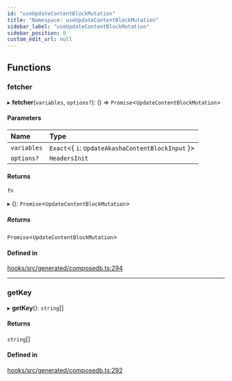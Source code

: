 ```yaml
---
id: "useUpdateContentBlockMutation"
title: "Namespace: useUpdateContentBlockMutation"
sidebar_label: "useUpdateContentBlockMutation"
sidebar_position: 0
custom_edit_url: null
---
```


## Functions

### fetcher

▸ **fetcher**(`variables`, `options?`): () => `Promise`<`UpdateContentBlockMutation`\>

#### Parameters

| Name | Type |
| :------ | :------ |
| `variables` | `Exact`<{ `i`: `UpdateAkashaContentBlockInput`  }\> |
| `options?` | `HeadersInit` |

#### Returns

`fn`

▸ (): `Promise`<`UpdateContentBlockMutation`\>

##### Returns

`Promise`<`UpdateContentBlockMutation`\>

#### Defined in

[hooks/src/generated/composedb.ts:294](https://github.com/AKASHAorg/akasha-core/blob/6ca157f7/libs/hooks/src/generated/composedb.ts#L294)

___

### getKey

▸ **getKey**(): `string`[]

#### Returns

`string`[]

#### Defined in

[hooks/src/generated/composedb.ts:292](https://github.com/AKASHAorg/akasha-core/blob/6ca157f7/libs/hooks/src/generated/composedb.ts#L292)
